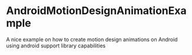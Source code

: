 # AndroidMotionDesignAnimationExample
A nice example on how to create motion design animations on Android using android support library capabilities

